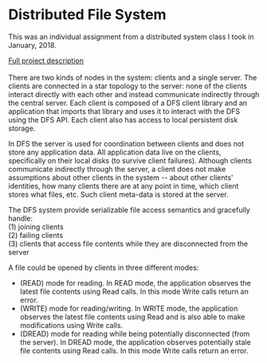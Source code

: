 # Distributed File System  
This was an individual assignment from a distributed system class I took in January, 2018.  

[Full project description](https://www.cs.ubc.ca/~bestchai/teaching/cs416_2017w2/assign2/)  </br></br>
There are two kinds of nodes in the system: clients and a single server. The clients are connected in a star topology to the server: none of the clients interact directly with each other and instead communicate indirectly through the central server. Each client is composed of a DFS client library and an application that imports that library and uses it to interact with the DFS using the DFS API. Each client also has access to local persistent disk storage.  
 
In DFS the server is used for coordination between clients and does not store any application data. All application data live on the clients, specifically on their local disks (to survive client failures). Although clients communicate indirectly through the server, a client does not make assumptions about other clients in the system -- about other clients' identities, how many clients there are at any point in time, which client stores what files, etc. Such client meta-data is stored at the server.  

The DFS system provide serializable file access semantics and gracefully handle:   
(1) joining clients  
(2) failing clients  
(3) clients that access file contents while they are disconnected from the server  

 A file could be opened by clients in three different modes:  
- (READ) mode for reading. In READ mode, the application observes the latest file contents using Read calls. In this mode Write calls return an error.
- (WRITE) mode for reading/writing. In WRITE mode, the application observes the latest file contents using Read and is also able to make modifications using Write calls.
- (DREAD) mode for reading while being potentially disconnected (from the server). In DREAD mode, the application observes potentially stale file contents using Read calls. In this mode Write calls return an error.
